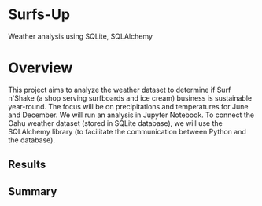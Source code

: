 # Surfs-Up
Weather analysis using SQLite, SQLAlchemy

# Overview

This project aims to analyze the weather dataset to determine if Surf n'Shake (a shop serving surfboards and ice cream) business is sustainable year-round. The focus will be on precipitations and temperatures for June and December. We will run an analysis in Jupyter Notebook. To connect the Oahu weather dataset (stored in SQLite database), we will use the SQLAlchemy library (to facilitate the communication between Python and the database).

## Results


## Summary
